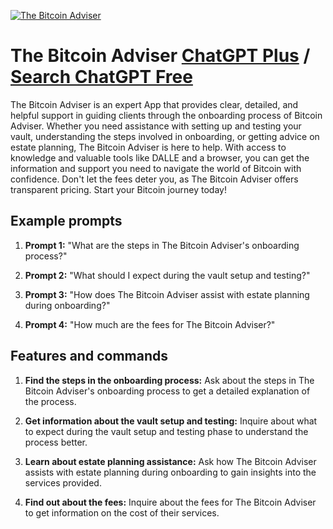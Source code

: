 
[![The Bitcoin Adviser](https://files.oaiusercontent.com/file-RcGxTdQ9qDm87LQAnO9WXvKn?se=2123-10-19T23%3A57%3A45Z&sp=r&sv=2021-08-06&sr=b&rscc=max-age%3D31536000%2C%20immutable&rscd=attachment%3B%20filename%3Db1aa8a47-75f2-4b20-8499-e7cc03fc0de2.png&sig=xRgNyUmGTkkypRfKT24IySNUq%2BTHD3WQG7k4yD0iM30%3D)](https://chat.openai.com/g/g-T4FpbE6RY-the-bitcoin-adviser)

# The Bitcoin Adviser [ChatGPT Plus](https://chat.openai.com/g/g-T4FpbE6RY-the-bitcoin-adviser) / [Search ChatGPT Free](https://gptcall.net/index.html#/?search=The%20Bitcoin%20Adviser)

The Bitcoin Adviser is an expert App that provides clear, detailed, and helpful support in guiding clients through the onboarding process of Bitcoin Adviser. Whether you need assistance with setting up and testing your vault, understanding the steps involved in onboarding, or getting advice on estate planning, The Bitcoin Adviser is here to help. With access to knowledge and valuable tools like DALLE and a browser, you can get the information and support you need to navigate the world of Bitcoin with confidence. Don't let the fees deter you, as The Bitcoin Adviser offers transparent pricing. Start your Bitcoin journey today!

## Example prompts

1. **Prompt 1:** "What are the steps in The Bitcoin Adviser's onboarding process?"

2. **Prompt 2:** "What should I expect during the vault setup and testing?"

3. **Prompt 3:** "How does The Bitcoin Adviser assist with estate planning during onboarding?"

4. **Prompt 4:** "How much are the fees for The Bitcoin Adviser?"

## Features and commands

1. **Find the steps in the onboarding process:** Ask about the steps in The Bitcoin Adviser's onboarding process to get a detailed explanation of the process.

2. **Get information about the vault setup and testing:** Inquire about what to expect during the vault setup and testing phase to understand the process better.

3. **Learn about estate planning assistance:** Ask how The Bitcoin Adviser assists with estate planning during onboarding to gain insights into the services provided.

4. **Find out about the fees:** Inquire about the fees for The Bitcoin Adviser to get information on the cost of their services.


